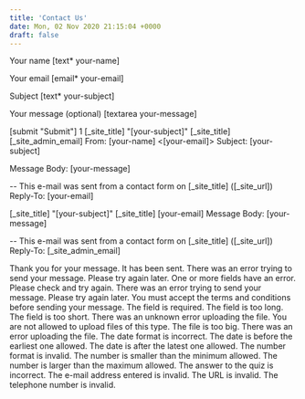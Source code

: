 ```yaml
---
title: 'Contact Us'
date: Mon, 02 Nov 2020 21:15:04 +0000
draft: false
---
```


Your name \[text\* your-name\]

Your email \[email\* your-email\]

Subject \[text\* your-subject\]

Your message (optional) \[textarea your-message\]

\[submit "Submit"\] 1 \[\_site\_title\] "\[your-subject\]" \[\_site\_title\] \[\_site\_admin\_email\] From: \[your-name\] <\[your-email\]> Subject: \[your-subject\]

Message Body: \[your-message\]

\-- This e-mail was sent from a contact form on \[\_site\_title\] (\[\_site\_url\]) Reply-To: \[your-email\]

\[\_site\_title\] "\[your-subject\]" \[\_site\_title\] \[your-email\] Message Body: \[your-message\]

\-- This e-mail was sent from a contact form on \[\_site\_title\] (\[\_site\_url\]) Reply-To: \[\_site\_admin\_email\]

Thank you for your message. It has been sent. There was an error trying to send your message. Please try again later. One or more fields have an error. Please check and try again. There was an error trying to send your message. Please try again later. You must accept the terms and conditions before sending your message. The field is required. The field is too long. The field is too short. There was an unknown error uploading the file. You are not allowed to upload files of this type. The file is too big. There was an error uploading the file. The date format is incorrect. The date is before the earliest one allowed. The date is after the latest one allowed. The number format is invalid. The number is smaller than the minimum allowed. The number is larger than the maximum allowed. The answer to the quiz is incorrect. The e-mail address entered is invalid. The URL is invalid. The telephone number is invalid.